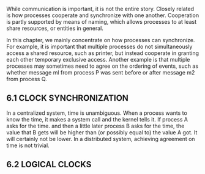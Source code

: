 While communication is important, it is not the entire story. Closely related is how processes cooperate and synchronize with one another. Cooperation is partly supported by means of naming, which allows processes to at least share resources, or entities in general.

In this chapter, we mainly concentrate on how processes can synchronize. For example, it is important that multiple processes do not simultaneously access a shared resource, such as printer, but instead cooperate in granting each other temporary exclusive access. Another example is that multiple processes may sometimes need to agree on the ordering of events, such as whether message ml from process P was sent before or after message m2 from process Q.

## 6.1 CLOCK SYNCHRONIZATION

In a centralized system, time is unambiguous. When a process wants to know the time, it makes a system call and the kernel tells it. If process A asks for the time. and then a little later process B asks for the time, the value that B gets will be higher than (or possibly equal to) the value A got. It will certainly not be lower. In a distributed system, achieving agreement on time is not trivial.

## 6.2 LOGICAL CLOCKS



